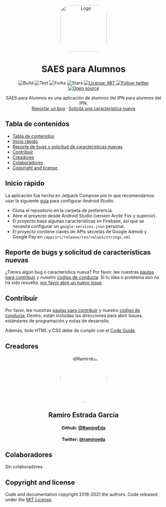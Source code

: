 <p align="center">
  <a href="https://github.com/RamiroEda/SAES-para-Alumnos">
    <img src="https://raw.githubusercontent.com/RamiroEda/SAES-para-Alumnos/master/app/src/main/ic_launcher-playstore.png" alt="Logo" width=150 height=150 style="border-radius: 32px;">
  </a>

  <h1 align="center">SAES para Alumnos</h1>
  <p align="center">
    <span>
      <img src="https://github.com/RamiroEstradaG/SAES-para-Alumnos/workflows/build/badge.svg?branch=master&event=push" alt="Build">
    </span>
    <span>
      <img src="https://github.com/RamiroEda/SAES-para-Alumnos/workflows/test/badge.svg?branch=dev" alt="Test">
    </span>
    <span>
      <img src="https://img.shields.io/github/forks/RamiroEda/SAES-para-Alumnos?label=Fork&style=social" alt="Forks">
    </span>
    <span>
      <img src="https://img.shields.io/github/stars/RamiroEda/SAES-para-Alumnos?label=Star&style=social" alt="Stars">
    </span>
    <a href="https://github.com/RamiroEda/SAES-para-Alumnos/blob/master/LICENSE">
      <img src="https://img.shields.io/badge/License-MIT-lightgrey.svg" alt="License: MIT">
    </a>
    <a href="https://twitter.com/ramiroeda">
      <img src="https://img.shields.io/twitter/follow/ramiroeda.svg?style=social" alt="Follow twitter">
    </a>
    <a href="https://opensource.org/">
      <img src="https://badges.frapsoft.com/os/v1/open-source.svg?v=103" alt="Open source">
    </a>
  </p>
  <p align="center">
    SAES para Alumnos es una aplicación de alumnos del IPN para alumnos del IPN.
    <br>
    <a href="https://github.com/RamiroEda/SAES-para-Alumnos/issues/new?labels=bug&template=issue.md&title=%5BFECHA+EN+YY-MM-DD%5D%3A+%5BTITULO+DEL+ISSUE%5D">Reportar un bug</a>
    ·
    <a href="https://github.com/RamiroEda/SAES-para-Alumnos/issues/new?labels=feature&template=feature.md&title=%5BFECHA+EN+YY-MM-DD%5D%3A+%5BTITULO+DEL+ISSUE%5D">Solicita una característica nueva</a>
  </p>
</p>


## Tabla de contenidos

- [Tabla de contenidos](#tabla-de-contenidos)
- [Inicio rápido](#inicio-rápido)
- [Reporte de bugs y solicitud de características nuevas](#reporte-de-bugs-y-solicitud-de-características-nuevas)
- [Contribuir](#contribuir)
- [Creadores](#creadores)
- [Colaboradores](#colaboradores)
- [Copyright and license](#copyright-and-license)

## Inicio rápido

La aplicación fue hecha en Jetpack Compose por lo que recomendamos usar la siguiente [guía](https://developer.android.com/jetpack/compose/setup?hl=es-419) para configurar Android Studio.

- Clona el repositorio en la carpeta de preferencia.
- Abre el proyecto desde Android Studio (version Arctic Fox y superior).
- El proyecto basa algunas características en Firebase, así que se necesita configurar un `google-services.json` personal.
- El proyecto contiene claves de APIs secretas de Google Admob y Google Pay en `/app/src/release/res/values/strings.xml`.


## Reporte de bugs y solicitud de características nuevas

¿Tienes algún bug o característica nueva? Por favor, lee nuestras [pautas para contribuir](https://github.com/RamiroEda/SAES-para-Alumnos/blob/master/CONTRIBUTING.md) y nuestro [código de conducta](https://github.com/RamiroEda/SAES-para-Alumnos/blob/master/CODE_OF_CONDUCT.md). Si tu idea o problema aún no ha sido resuelta, [por favor abre un nuevo Issue](https://github.com/RamiroEda/SAES-para-Alumnos/issues/new/choose).

## Contribuir

Por favor, lee nuestras [pautas para contribuir](https://github.com/RamiroEda/SAES-para-Alumnos/blob/master/CONTRIBUTING.md) y nuestro [código de conducta](https://github.com/RamiroEda/SAES-para-Alumnos/blob/master/CODE_OF_CONDUCT.md); Dentro, están incluidas las direcciones para abrir Issues, estándares de programación y notas de desarrollo.

Además, todo HTML y CSS debe de cumplir con el [Code Guide](https://github.com/mdo/code-guide).

## Creadores

<p align="center">
    <a href="https://github.com/RamiroEda">
        <img src="https://github.com/RamiroEda.png" style="border-radius: 9999px;" alt="@RamiroEda" width=150 height=150>
    </a>
    <h2 align="center">Ramiro Estrada Garcia</h2>
    <h4 align="center">Github: <a href="https://github.com/RamiroEda">@RamiroEda</a></h4>
    <h4 align="center">Twitter: <a href="https://twitter.com/ramiroeda">@ramiroeda</a></h4>
</p>

## Colaboradores

Sin colaboradores.

## Copyright and license

Code and documentation copyright 2018-2021 the authors. Code released under the [MIT License](https://github.com/RamiroEda/SAES-para-Alumnos/blob/master/LICENSE).
